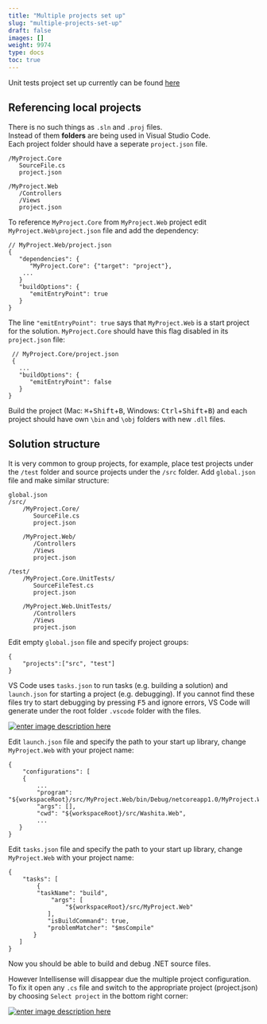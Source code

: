 ```yaml
---
title: "Multiple projects set up"
slug: "multiple-projects-set-up"
draft: false
images: []
weight: 9974
type: docs
toc: true
---
```


Unit tests project set up currently can be found [here][1]


  [1]: https://docs.microsoft.com/en-us/dotnet/articles/core/tutorials/using-on-macos

## Referencing local projects
There is no such things as `.sln` and `.proj` files.  
Instead of them **folders** are being used in Visual Studio Code.  
Each project folder should have a seperate `project.json` file.

    /MyProject.Core
       SourceFile.cs
       project.json

    /MyProject.Web
       /Controllers
       /Views
       project.json

To reference `MyProject.Core` from `MyProject.Web` project edit `MyProject.Web\project.json` file and add the dependency:

    // MyProject.Web/project.json
    {
       "dependencies": {
          "MyProject.Core": {"target": "project"},
        ...
       }
       "buildOptions": {
          "emitEntryPoint": true 
       }
    }

The line `"emitEntryPoint": true` says that `MyProject.Web` is a start project for the solution. 
`MyProject.Core` should have this flag disabled in its `project.json` file:
     
     // MyProject.Core/project.json
     {
       ...
       "buildOptions": {
          "emitEntryPoint": false 
       }
    }

Build the project (Mac: <kbd>⌘</kbd>+<kbd>Shift</kbd>+<kbd>B</kbd>, Windows: <kbd>Ctrl</kbd>+<kbd>Shift</kbd>+<kbd>B</kbd>) and each project should have own `\bin` and `\obj` folders with new `.dll` files.

## Solution structure
It is very common to group projects, for example, place test projects under the `/test` folder and source projects under the `/src` folder. Add `global.json` file and make similar structure:

    global.json
    /src/
        /MyProject.Core/
           SourceFile.cs
           project.json

        /MyProject.Web/
           /Controllers
           /Views
           project.json

    /test/
        /MyProject.Core.UnitTests/
           SourceFileTest.cs
           project.json

        /MyProject.Web.UnitTests/
           /Controllers
           /Views
           project.json

Edit empty `global.json` file and specify project groups:

    {
        "projects":["src", "test"]
    }


VS Code uses `tasks.json` to run tasks (e.g. building a solution) and `launch.json` for starting a project (e.g. debugging).
If you cannot find these files try to start debugging by pressing <kbd>F5</kbd> and ignore errors, VS Code will generate under the root folder `.vscode` folder with the files.

[![enter image description here][1]][1]

Edit `launch.json` file and specify the path to your start up library, change `MyProject.Web` with your project name:

    {
        "configurations": [
        {
            ...
            "program": "${workspaceRoot}/src/MyProject.Web/bin/Debug/netcoreapp1.0/MyProject.Web.dll",
            "args": [],
            "cwd": "${workspaceRoot}/src/Washita.Web", 
            ...
       }
    }

Edit `tasks.json` file and specify the path to your start up library, change `MyProject.Web` with your project name:

    {
        "tasks": [
            {
            "taskName": "build",
                "args": [
                    "${workspaceRoot}/src/MyProject.Web"
               ],
               "isBuildCommand": true,
               "problemMatcher": "$msCompile"
           }
       ]
    }

Now you should be able to build and debug .NET source files.  

However Intellisense will disappear due the multiple project configuration. To fix it open any `.cs` file and switch to the appropriate project (project.json) by choosing `Select project` in the bottom right corner:

[![enter image description here][2]][2]


  [1]: https://i.stack.imgur.com/I0dzLm.png
  [2]: https://i.stack.imgur.com/7pLIDm.png

